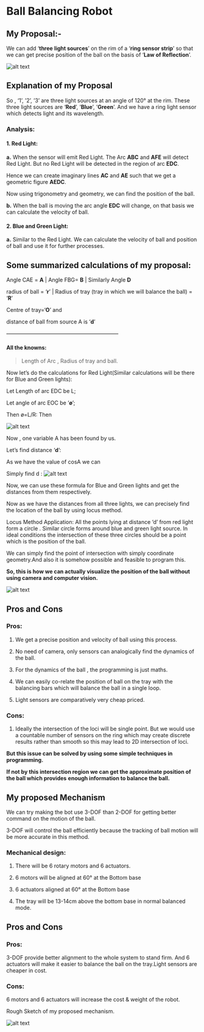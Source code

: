 # Ball Balancing Robot 

## My Proposal:-

We can add ‘**three** **light sources**’ on the rim of a ‘**ring sensor strip**’ so that we can get precise position of the ball on the basis of ‘**Law of Reflection**’. 

![alt text](image.png)

## Explanation of my Proposal

So , ‘1’, ’2’, ’3’ are three light sources at an angle of 120° at the rim. These three light sources are ‘**Red**’, ’**Blue**’, ’**Green**’. And we have a ring light sensor which detects light and its wavelength. 


### Analysis:

#### 1. Red Light:

**a.** When the sensor will emit Red Light. The Arc **ABC** and **AFE** will detect Red Light. But no Red Light will be detected in the region of arc **EDC**. 

Hence we can create imaginary lines **AC** and **AE** such that we get a geometric figure **AEDC**. 

Now using trigonometry and geometry, we can find the position of the ball. 

**b.** When the ball is moving the arc angle **EDC** will change, on that basis we can calculate the velocity of ball. 

#### 2. Blue and Green Light:

**a.** Similar to the Red Light. We can calculate the velocity of ball and position of ball and use it for further processes. 

##  Some summarized calculations of my proposal:

Angle CAE = **A** | Angle FBG= **B** | Similarly Angle **D**

radius of ball = ‘**r**’ | Radius of tray \(tray in which we will balance the ball\) = ‘**R**'

Centre of tray=‘**O**’ and 

distance of ball from source A is ‘**d**’

—————————————————————

#### All the knowns:
> Length of Arc , Radius of tray and ball. 

Now let’s do the calculations for Red Light\(Similar calculations will be there for Blue and Green lights\):


Let Length of arc EDC be L; 

Let angle of arc EOC be ‘**ø**’; 


Then ø=L/R:
Then

![alt text](image-1.png)


Now , one variable A has been found by us. 


Let’s find distance ‘**d**’:




As we have the value of cosA we can 

Simply find d :
![alt text](image-2.png)



Now, we can use these formula for Blue and Green lights and get the distances from them respectively.

Now as we have the distances from all three lights, we can precisely find the location of the ball by using locus method.

Locus Method Application: All the points lying at distance ‘d’ from red light form a circle . Similar circle forms around blue and green light source. In ideal conditions the intersection of these three circles should be a point which is the position of the ball.

We can simply find the point of intersection with simply coordinate geometry.And also it is somehow possible and feasible to program this.

**So, this is how we can actually visualize the position of the ball without using camera and computer vision.**

![alt text](image-3.png)

## **Pros and Cons**

### **Pros:**

1. We get a precise position and velocity of ball using this process. 

2. No need of camera, only sensors can analogically find the dynamics of the ball. 

3. For the dynamics of the ball , the programming is just maths. 

4. We can easily co-relate the position of ball on the tray with the balancing bars which will balance the ball in a single loop. 

5. Light sensors are comparatively very cheap priced. 

### **Cons:**

1. Ideally the intersection of the loci will be single point. But we would use a countable number of sensors on the ring which may create discrete results rather than smooth so this may lead to 2D intersection of loci. 

**But this issue can be solved by using some simple techniques in programming.** 

**If not by this intersection region we can get the approximate position of the ball which provides** **enough information to balance the ball.** 

## **My proposed Mechanism**
 
 We can try making the bot use 3-DOF than 2-DOF for getting better command on the motion of the ball. 

3-DOF will control the ball efficiently because the tracking of ball motion will be more accurate in this method. 

### **Mechanical design:**

1. There will be 6 rotary motors and 6 actuators. 

2. 6 motors will be aligned at 60° at the Bottom base 

3. 6 actuators aligned at 60° at the Bottom base 

4. The tray will be 13-14cm above the bottom base in normal balanced mode. 



## **Pros and Cons**

### **Pros:**

3-DOF provide better alignment to the whole system to stand firm. And 6 actuators will make it easier to balance the ball on the tray.Light sensors are cheaper in cost. 

### **Cons:**

6 motors and 6 actuators will increase the cost & weight of the robot. 

Rough Sketch of my proposed mechanism. 

![alt text](image-4.png)

